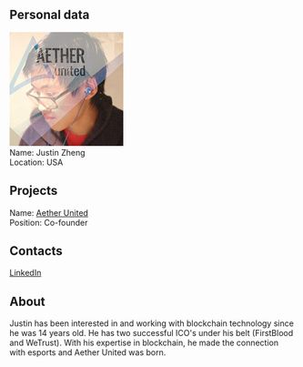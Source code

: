 ## Personal data
![justin zheng photo](photo/justin_zheng.jpg)  
Name:   Justin Zheng  
Location: USA  
## Projects 
Name: [Aether United](../projects/aether_united.md)  
Position: Co-founder   
## Contacts
[LinkedIn](https://www.linkedin.com/in/zhengjustin/)  
## About
Justin has been interested in and working with blockchain technology since he was 14 years old. He has two successful ICO's under his belt (FirstBlood and WeTrust). With his expertise in blockchain, he made the connection with esports and Aether United was born.
